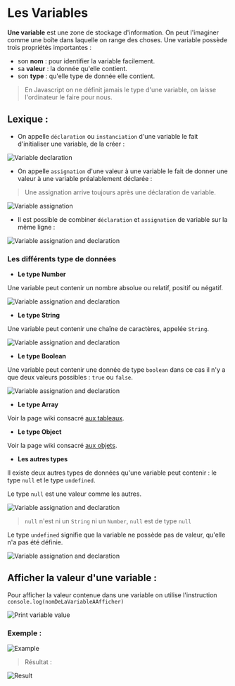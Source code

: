 # Les Variables

**Une variable** est une zone de stockage d'information. 
On peut l'imaginer comme une boîte dans laquelle on range des choses. 
Une variable possède trois propriétés importantes :

* son **nom** : pour identifier la variable facilement.
* sa **valeur** : la donnée qu'elle contient.
* son **type** : qu'elle type de donnée elle contient.

> En Javascript on ne définit jamais le type d'une variable, on laisse l'ordinateur le faire pour nous.

## Lexique :
* On appelle `déclaration` ou `instanciation` d'une variable le fait d'initialiser une variable, de la créer :

![Variable declaration](https://raw.githubusercontent.com/TresorDeKelloggS/Lille_JavaScript_Wiki/master/ressources/variables/declaration.png)


* On appelle `assignation` d'une valeur à une variable le fait de donner une valeur à une variable préalablement déclarée :

> Une assignation arrive toujours après une déclaration de variable.

![Variable assignation](https://raw.githubusercontent.com/TresorDeKelloggS/Lille_JavaScript_Wiki/master/ressources/variables/assignation.png)

* Il est possible de combiner `déclaration` et `assignation` de variable sur la même ligne :

![Variable assignation and declaration](https://raw.githubusercontent.com/TresorDeKelloggS/Lille_JavaScript_Wiki/master/ressources/variables/assignation_declaration.png)

### Les différents type de données

* **Le type Number**

Une variable peut contenir un nombre absolue ou relatif, positif ou négatif.

![Variable assignation and declaration](https://raw.githubusercontent.com/TresorDeKelloggS/Lille_JavaScript_Wiki/master/ressources/variables/number.png)

* **Le type String**

Une variable peut contenir une chaîne de caractères, appelée `String`.

![Variable assignation and declaration](https://raw.githubusercontent.com/TresorDeKelloggS/Lille_JavaScript_Wiki/master/ressources/variables/string.png)

* **Le type Boolean**

Une variable peut contenir une donnée de type `boolean` dans ce cas il n'y a que deux valeurs possibles : `true` ou `false`.

![Variable assignation and declaration](https://raw.githubusercontent.com/TresorDeKelloggS/Lille_JavaScript_Wiki/master/ressources/variables/boolean.png)

* **Le type Array**

Voir la page wiki consacré [aux tableaux](https://github.com/TresorDeKelloggS/Lille_JavaScript_Wiki/blob/master/md/tabs/Les_tableaux.md).

* **Le type Object**

Voir la page wiki consacré [aux objets](https://github.com/TresorDeKelloggS/Lille_JavaScript_Wiki/blob/master/md/objects/Les_objets.md).

* **Les autres types**

Il existe deux autres types de données qu'une variable peut contenir : le type `null` et le type `undefined`.

Le type `null` est une valeur comme les autres.

![Variable assignation and declaration](https://raw.githubusercontent.com/TresorDeKelloggS/Lille_JavaScript_Wiki/master/ressources/variables/null.png)
> `null` n'est ni un `String` ni un `Number`, `null` est de type `null`

Le type `undefined` signifie que la variable ne possède pas de valeur, qu'elle n'a pas été définie.

![Variable assignation and declaration](https://raw.githubusercontent.com/TresorDeKelloggS/Lille_JavaScript_Wiki/master/ressources/variables/undefined.png)

## Afficher la valeur d'une variable :

Pour afficher la valeur contenue dans une variable on utilise l'instruction `console.log(nomDeLaVariableAAfficher)`

![Print variable value](https://raw.githubusercontent.com/TresorDeKelloggS/Lille_JavaScript_Wiki/master/ressources/variables/print_variable.png)


### Exemple :

![Example](https://raw.githubusercontent.com/TresorDeKelloggS/Lille_JavaScript_Wiki/master/ressources/variables/example.png)

> Résultat :

![Result](https://raw.githubusercontent.com/TresorDeKelloggS/Lille_JavaScript_Wiki/master/ressources/variables/result.png)

